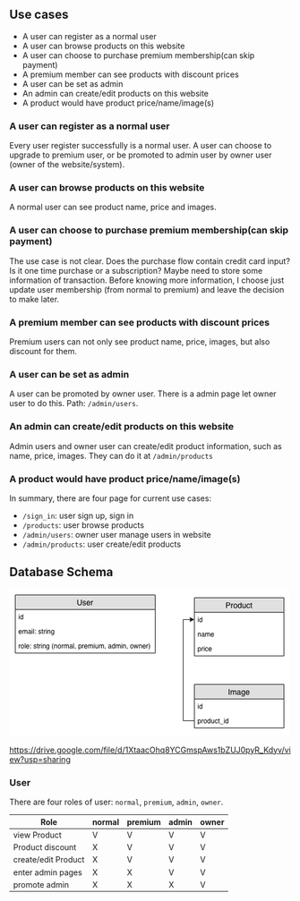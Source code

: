 ## Use cases

* A user can register as a normal user
* A user can browse products on this website
* A user can choose to purchase premium membership(can skip payment)
* A premium member can see products with discount prices
* A user can be set as admin
* An admin can create/edit products on this website
* A product would have product price/name/image(s)

### A user can register as a normal user

Every user register successfully is a normal user. A user can choose to upgrade to premium user, or be promoted to admin user by owner user (owner of the website/system).

### A user can browse products on this website

A normal user can see product name, price and images.

### A user can choose to purchase premium membership(can skip payment)

The use case is not clear. Does the purchase flow contain credit card input? Is it one time purchase or a subscription? Maybe need to store some information of transaction. Before knowing more information, I choose just update user membership (from normal to premium) and leave the decision to make later.

### A premium member can see products with discount prices

Premium users can not only see product name, price, images, but also discount for them.

### A user can be set as admin

A user can be promoted by owner user. There is a admin page let owner user to do this.
Path: `/admin/users`.

### An admin can create/edit products on this website

Admin users and owner user can create/edit product information, such as name, price, images.
They can do it at `/admin/products`

### A product would have product price/name/image(s)

In summary, there are four page for current use cases:

* `/sign_in`: user sign up, sign in
* `/products`: user browse products
* `/admin/users`: owner user manage users in website
* `/admin/products`: user create/edit products

## Database Schema

![](../images/Membership-system.png)

https://drive.google.com/file/d/1XtaacOhq8YCGmspAws1bZUJ0pyR_Kdyv/view?usp=sharing

### User

There are four roles of user: `normal`, `premium`, `admin`, `owner`.

Role | normal | premium | admin | owner
-----|--------|---------|-------|------
view Product | V | V | V | V
Product discount | X | V | V | V
create/edit Product | X | V | V | V
enter admin pages | X | X | V | V
promote admin | X | X | X | V
